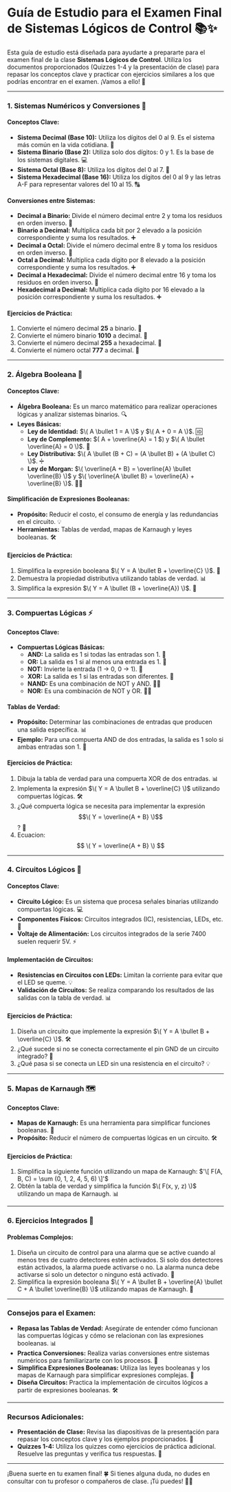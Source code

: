 # Guía de Estudio para el Examen Final de Sistemas Lógicos de Control 📚✨

Esta guía de estudio está diseñada para ayudarte a prepararte para el examen final de la clase **Sistemas Lógicos de Control**. Utiliza los documentos proporcionados (Quizzes 1-4 y la presentación de clase) para repasar los conceptos clave y practicar con ejercicios similares a los que podrías encontrar en el examen. ¡Vamos a ello! 💪

---

### **1. Sistemas Numéricos y Conversiones** 🔢

#### **Conceptos Clave:**
- **Sistema Decimal (Base 10):** Utiliza los dígitos del 0 al 9. Es el sistema más común en la vida cotidiana. 🛒
- **Sistema Binario (Base 2):** Utiliza solo dos dígitos: 0 y 1. Es la base de los sistemas digitales. 💻
- **Sistema Octal (Base 8):** Utiliza los dígitos del 0 al 7. 🎱
- **Sistema Hexadecimal (Base 16):** Utiliza los dígitos del 0 al 9 y las letras A-F para representar valores del 10 al 15. 🔠

#### **Conversiones entre Sistemas:**
- **Decimal a Binario:** Divide el número decimal entre 2 y toma los residuos en orden inverso. 🔄
- **Binario a Decimal:** Multiplica cada bit por 2 elevado a la posición correspondiente y suma los resultados. ➕
- **Decimal a Octal:** Divide el número decimal entre 8 y toma los residuos en orden inverso. 🔄
- **Octal a Decimal:** Multiplica cada dígito por 8 elevado a la posición correspondiente y suma los resultados. ➕
- **Decimal a Hexadecimal:** Divide el número decimal entre 16 y toma los residuos en orden inverso. 🔄
- **Hexadecimal a Decimal:** Multiplica cada dígito por 16 elevado a la posición correspondiente y suma los resultados. ➕

#### **Ejercicios de Práctica:**
1. Convierte el número decimal **25** a binario. 🧮
2. Convierte el número binario **1010** a decimal. 🧮
3. Convierte el número decimal **255** a hexadecimal. 🧮
4. Convierte el número octal **777** a decimal. 🧮

---

### **2. Álgebra Booleana** 🧠

#### **Conceptos Clave:**
- **Álgebra Booleana:** Es un marco matemático para realizar operaciones lógicas y analizar sistemas binarios. 🔍
- **Leyes Básicas:**
  - **Ley de Identidad:** $\( A \bullet 1 = A \)$ y $\( A + 0 = A \)$. 🆔
  - **Ley de Complemento:** $\( A + \overline{A} = 1 \$) y $\( A \bullet \overline{A} = 0 \)$. 🔄
  - **Ley Distributiva:** $\( A \bullet (B + C) = (A \bullet B) + (A \bullet C) \)$. ➗
  - **Ley de Morgan:** $\( \overline{A + B} = \overline{A} \bullet \overline{B} \)$ y $\( \overline{A \bullet B} = \overline{A} + \overline{B} \)$. 🧙‍♂️

#### **Simplificación de Expresiones Booleanas:**
- **Propósito:** Reducir el costo, el consumo de energía y las redundancias en el circuito. 💡
- **Herramientas:** Tablas de verdad, mapas de Karnaugh y leyes booleanas. 🛠️

#### **Ejercicios de Práctica:**
1. Simplifica la expresión booleana $\( Y = A \bullet B + \overline{C} \)$. 🧮
2. Demuestra la propiedad distributiva utilizando tablas de verdad. 📊
3. Simplifica la expresión $\( Y = A \bullet (B + \overline{A}) \)$. 🧮

---

### **3. Compuertas Lógicas** ⚡

#### **Conceptos Clave:**
- **Compuertas Lógicas Básicas:**
  - **AND:** La salida es 1 si todas las entradas son 1. 🔗
  - **OR:** La salida es 1 si al menos una entrada es 1. 🔌
  - **NOT:** Invierte la entrada (1 → 0, 0 → 1). 🔄
  - **XOR:** La salida es 1 si las entradas son diferentes. 🔀
  - **NAND:** Es una combinación de NOT y AND. 🚫🔗
  - **NOR:** Es una combinación de NOT y OR. 🚫🔌

#### **Tablas de Verdad:**
- **Propósito:** Determinar las combinaciones de entradas que producen una salida específica. 📊
- **Ejemplo:** Para una compuerta AND de dos entradas, la salida es 1 solo si ambas entradas son 1. 🔗

#### **Ejercicios de Práctica:**
1. Dibuja la tabla de verdad para una compuerta XOR de dos entradas. 📊
2. Implementa la expresión $\( Y = A \bullet B + \overline{C} \)$ utilizando compuertas lógicas. 🛠️
3. ¿Qué compuerta lógica se necesita para implementar la expresión $$\( Y = \overline{A + B} \)$$? 🤔
4. Ecuacion: $$ \( Y = \overline{A + B} \) $$

---

### **4. Circuitos Lógicos** 🔧

#### **Conceptos Clave:**
- **Circuito Lógico:** Es un sistema que procesa señales binarias utilizando compuertas lógicas. 💻
- **Componentes Físicos:** Circuitos integrados (IC), resistencias, LEDs, etc. 🔌
- **Voltaje de Alimentación:** Los circuitos integrados de la serie 7400 suelen requerir 5V. ⚡

#### **Implementación de Circuitos:**
- **Resistencias en Circuitos con LEDs:** Limitan la corriente para evitar que el LED se queme. 💡
- **Validación de Circuitos:** Se realiza comparando los resultados de las salidas con la tabla de verdad. 📊

#### **Ejercicios de Práctica:**
1. Diseña un circuito que implemente la expresión $\( Y = A \bullet B + \overline{C} \)$. 🛠️
2. ¿Qué sucede si no se conecta correctamente el pin GND de un circuito integrado? 🤔
3. ¿Qué pasa si se conecta un LED sin una resistencia en el circuito? 💡

---

### **5. Mapas de Karnaugh** 🗺️

#### **Conceptos Clave:**
- **Mapas de Karnaugh:** Es una herramienta para simplificar funciones booleanas. 🧩
- **Propósito:** Reducir el número de compuertas lógicas en un circuito. 🛠️

#### **Ejercicios de Práctica:**
1. Simplifica la siguiente función utilizando un mapa de Karnaugh:
   $'\[
   F(A, B, C) = \sum (0, 1, 2, 4, 5, 6)
   \]'$
2. Obtén la tabla de verdad y simplifica la función $\( F(x, y, z) \)$ utilizando un mapa de Karnaugh. 📊

---

### **6. Ejercicios Integrados** 🧩

#### **Problemas Complejos:**
1. Diseña un circuito de control para una alarma que se active cuando al menos tres de cuatro detectores estén activados. Si solo dos detectores están activados, la alarma puede activarse o no. La alarma nunca debe activarse si solo un detector o ninguno está activado. 🚨
2. Simplifica la expresión booleana $\( Y = A \bullet B + \overline{A} \bullet C + A \bullet \overline{B} \)$ utilizando mapas de Karnaugh. 🧮

---

### **Consejos para el Examen:**
- **Repasa las Tablas de Verdad:** Asegúrate de entender cómo funcionan las compuertas lógicas y cómo se relacionan con las expresiones booleanas. 📊
- **Practica Conversiones:** Realiza varias conversiones entre sistemas numéricos para familiarizarte con los procesos. 🔢
- **Simplifica Expresiones Booleanas:** Utiliza las leyes booleanas y los mapas de Karnaugh para simplificar expresiones complejas. 🧠
- **Diseña Circuitos:** Practica la implementación de circuitos lógicos a partir de expresiones booleanas. 🛠️

---

### **Recursos Adicionales:**
- **Presentación de Clase:** Revisa las diapositivas de la presentación para repasar los conceptos clave y los ejemplos proporcionados. 📑
- **Quizzes 1-4:** Utiliza los quizzes como ejercicios de práctica adicional. Resuelve las preguntas y verifica tus respuestas. 📝

---

¡Buena suerte en tu examen final! 🍀 Si tienes alguna duda, no dudes en consultar con tu profesor o compañeros de clase. ¡Tú puedes! 💪✨

